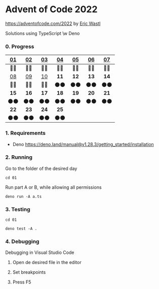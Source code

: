 # Advent of Code 2022

https://adventofcode.com/2022 by [Eric Wastl](http://was.tl/)

Solutions using TypeScript \w Deno

### 0. Progress

| [01](https://adventofcode.com/2022/day/1) | [02](https://adventofcode.com/2022/day/2) | [03](https://adventofcode.com/2022/day/3)  | [04](https://adventofcode.com/2022/day/4) | [05](https://adventofcode.com/2022/day/5) | [06](https://adventofcode.com/2022/day/6) | [07](https://adventofcode.com/2022/day/7) |
| :---------------------------------------: | :---------------------------------------: | :----------------------------------------: | :---------------------------------------: | :---------------------------------------: | :---------------------------------------: | :---------------------------------------: |
|                   💫️💫️                    |                   💫️💫️                    |                    💫️💫️                    |                   💫️💫️                    |                   💫️💫️                    |                   💫️💫️                    |                   💫️💫️                    |
| [08](https://adventofcode.com/2022/day/8) | [09](https://adventofcode.com/2022/day/9) | [10](https://adventofcode.com/2022/day/10) |                  **11**                   |                  **12**                   |                  **13**                   |                  **14**                   |
|                   💫️💫️                    |                   💫️💫️                    |                    💫️💫️                    |                   🌑️🌑️                    |                   🌑️🌑️                    |                   🌑️🌑️                    |                   🌑️🌑️                    |
|                  **15**                   |                  **16**                   |                   **17**                   |                  **18**                   |                  **19**                   |                  **20**                   |                  **21**                   |
|                   🌑️🌑️                    |                   🌑️🌑️                    |                    🌑️🌑️                    |                   🌑️🌑️                    |                   🌑️🌑️                    |                   🌑️🌑️                    |                   🌑️🌑️                    |
|                  **22**                   |                  **23**                   |                   **24**                   |                  **25**                   |                                           |                                           |                                           |
|                   🌑️🌑️                    |                   🌑️🌑️                    |                    🌑️🌑️                    |                   🌑️🌑️                    |                                           |                                           |                                           |

### 1. Requirements

- Deno https://deno.land/manual@v1.28.3/getting_started/installation

### 2. Running

Go to the folder of the desired day

`cd 01`

Run part A or B, while allowing all permissions

`deno run -A a.ts`

### 3. Testing

`cd 01`

`deno test -A .`

### 4. Debugging

Debugging in Visual Studio Code

1. Open de desired file in the editor

2. Set breakpoints

3. Press F5
